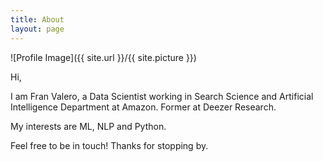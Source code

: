 ```yaml
---
title: About
layout: page
---
```

![Profile Image]({{ site.url }}/{{ site.picture }})

Hi,

I am Fran Valero, a Data Scientist working in Search Science and Artificial Intelligence
Department at Amazon. Former at Deezer Research.

My interests are ML, NLP and Python.

Feel free to be in touch! Thanks for stopping by.